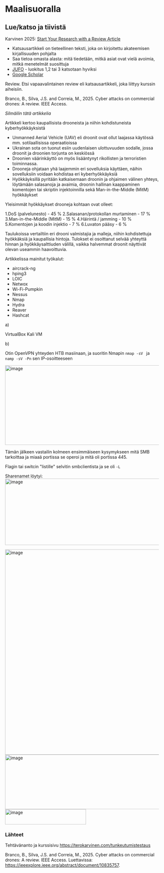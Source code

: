 # Maalisuoralla

## Lue/katso ja tiivistä

Karvinen 2025: [Start Your Research with a Review Article](https://terokarvinen.com/review-article)

- Katsausartikkeli on  tieteellinen teksti, joka on kirjoitettu akateemisen kirjallisuuden pohjalta
- Saa tietoa omasta alasta: mitä tiedetään, mitkä asiat ovat vielä avoimia, mitkä menetelmät suosittuja
-  [JUFO](https://jfp.csc.fi/jufoportaali) - luokitus 1,2 tai 3 katsotaan hyviksi
- [Google Scholar](https://scholar.google.com)

Review. Etsi vapaavalintainen review eli katsausartikkeli, joka liittyy kurssin aiheisiin.

Branco, B., Silva, J.S. and Correia, M., 2025. Cyber attacks on commercial drones: A review. IEEE Access.

*Silmäilin tätä artikkelia*

Artikkeli kertoo kaupallisista drooneista ja niihin kohdistuneista kyberhyökkäyksistä

- Unmanned Aerial Vehicle (UAV) eli droonit ovat ollut laajassa käytössä mm. sotilaallisissa operaatioissa
- Ukrainan sota on tuonut esiin uudenlaisen ulottuvuuden sodalle, jossa droonit ja droonien torjunta on keskiössä
- Droonien väärinkäyttö on myös lisääntynyt rikollisten ja terroristien toiminnassa.
- Drooneja ohjataan yhä laajemmin eri sovelluksia käyttäen, näihin sovelluksiin voidaan kohdistaa eri kyberhyökkäyksiä
- Hyökkäyksillä pyritään katkaisemaan droonin ja ohjaimen välinen yhteys, löytämään salasanoja ja avaimia, droonin hallinan kaappaminen komentojen tai skriptin injektoinnilla sekä Man-in-the-Middle (MitM) hyökkäykset

Yleisimmät hyökkäykset drooneja kohtaan ovat olleet:

1.DoS (palvelunesto) - 45 %
2.Salasanan/protokollan murtaminen - 17 %
3.Man-in-the-Middle (MitM) - 15 %
4.Häirintä / jamming - 10 %
5.Komentojen ja koodin injektio - 7 %
6.Luvaton pääsy - 6 %

Taulukoissa vertailtiin eri drooni valmistajia ja malleja, niihin kohdistettuja hyökkäksiä ja kaupallisia hintoja.
Tulokset ei osoittanut selvää yhteyttä hinnan ja hyökkäysalttiuden välillä, vaikka halvemmat droonit näyttivät olevan useammin haavoittuvia.

Artikkelissa mainitut työkalut:

- aircrack-ng
- hping3
- LOIC
- Netwox
- Wi-Fi-Pumpkin
- Nessus
- Nmap
- Hydra
- Reaver
- Hashcat

a)

VirtualBox Kali VM 

b)

Otin OpenVPN yhteyden HTB masiinaan, ja suoritin Nmapin ```nmap -sV ``` ja ```namp -sV -Pn```  sen IP-osoitteeseen

<img width="786" height="260" alt="image" src="https://github.com/user-attachments/assets/1dbed7cc-e7aa-4567-a161-c127f2868b80" />


Tämän jälkeen vastailin kolmeen ensimmäiseen kysymykseen mitä SMB tarkoittaa ja miaaä portissa se operoi ja mitä oli portissa 445.

Flagin tai switcin "listille" selvitin smbclientista ja se oli ```-L```

Sharenamet löytyi:
<img width="722" height="217" alt="image" src="https://github.com/user-attachments/assets/06073d75-faca-4438-994d-2534c8372bd0" />

<img width="847" height="670" alt="image" src="https://github.com/user-attachments/assets/e8ee36cb-5639-4f63-a653-07dbd1f73fe7" />

<img width="702" height="178" alt="image" src="https://github.com/user-attachments/assets/d1bed64c-d2eb-4770-afdf-9f207df68e29" />

<img width="265" height="50" alt="image" src="https://github.com/user-attachments/assets/03e27ae1-77a8-4511-be6d-653d23f37cce" />








### Lähteet

Tehtävänanto ja kurssisivu https://terokarvinen.com/tunkeutumistestaus

Branco, B., Silva, J.S. and Correia, M., 2025. Cyber attacks on commercial drones: A review. IEEE Access. Luettavissa: https://ieeexplore.ieee.org/abstract/document/10835757.
